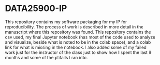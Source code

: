 # DATA25900-IP


This repository contains my software packaging for my IP for reproducibility. The process of work is described in more detail in the manuscript where this repository was found. This repository contains the csv used, my final Jupyter notebook (has most of the code used to analyze and visualize, beside what is noted to be in the colab space), and a colab link for what is missing in the notebook. I also added some of my failed work just for the instructor of the class just to show how I spent the last 9 months and some of the ptifalls I ran into. 

